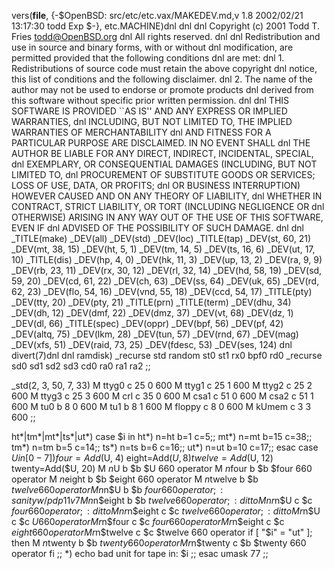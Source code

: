 vers(__file__,
	{-$OpenBSD: src/etc/etc.vax/MAKEDEV.md,v 1.8 2002/02/21 13:17:30 todd Exp $-},
etc.MACHINE)dnl
dnl
dnl Copyright (c) 2001 Todd T. Fries <todd@OpenBSD.org>
dnl All rights reserved.
dnl
dnl Redistribution and use in source and binary forms, with or without
dnl modification, are permitted provided that the following conditions
dnl are met:
dnl 1. Redistributions of source code must retain the above copyright
dnl    notice, this list of conditions and the following disclaimer.
dnl 2. The name of the author may not be used to endorse or promote products
dnl    derived from this software without specific prior written permission.
dnl
dnl THIS SOFTWARE IS PROVIDED ``AS IS'' AND ANY EXPRESS OR IMPLIED WARRANTIES,
dnl INCLUDING, BUT NOT LIMITED TO, THE IMPLIED WARRANTIES OF MERCHANTABILITY
dnl AND FITNESS FOR A PARTICULAR PURPOSE ARE DISCLAIMED.  IN NO EVENT SHALL
dnl THE AUTHOR BE LIABLE FOR ANY DIRECT, INDIRECT, INCIDENTAL, SPECIAL,
dnl EXEMPLARY, OR CONSEQUENTIAL DAMAGES (INCLUDING, BUT NOT LIMITED TO,
dnl PROCUREMENT OF SUBSTITUTE GOODS OR SERVICES; LOSS OF USE, DATA, OR PROFITS;
dnl OR BUSINESS INTERRUPTION) HOWEVER CAUSED AND ON ANY THEORY OF LIABILITY,
dnl WHETHER IN CONTRACT, STRICT LIABILITY, OR TORT (INCLUDING NEGLIGENCE OR
dnl OTHERWISE) ARISING IN ANY WAY OUT OF THE USE OF THIS SOFTWARE, EVEN IF
dnl ADVISED OF THE POSSIBILITY OF SUCH DAMAGE.
dnl
dnl
_TITLE(make)
_DEV(all)
_DEV(std)
_DEV(loc)
_TITLE(tap)
_DEV(st, 60, 21)
_DEV(mt, 38, 15)
_DEV(ht, 5, 1)
_DEV(tm, 14, 5)
_DEV(ts, 16, 6)
_DEV(ut, 17, 10)
_TITLE(dis)
_DEV(hp, 4, 0)
_DEV(hk, 11, 3)
_DEV(up, 13, 2)
_DEV(ra, 9, 9)
_DEV(rb, 23, 11)
_DEV(rx, 30, 12)
_DEV(rl, 32, 14)
_DEV(hd, 58, 19)
_DEV(sd, 59, 20)
_DEV(cd, 61, 22)
_DEV(ch, 63)
_DEV(ss, 64)
_DEV(uk, 65)
_DEV(rd, 62, 23)
_DEV(flo, 54, 16)
_DEV(vnd, 55, 18)
_DEV(ccd, 54, 17)
_TITLE(pty)
_DEV(tty, 20)
_DEV(pty, 21)
_TITLE(prn)
_TITLE(term)
_DEV(dhu, 34)
_DEV(dh, 12)
_DEV(dmf, 22)
_DEV(dmz, 37)
_DEV(vt, 68)
_DEV(dz, 1)
_DEV(dl, 66)
_TITLE(spec)
_DEV(oppr)
_DEV(bpf, 56)
_DEV(pf, 42)
_DEV(altq, 75)
_DEV(lkm, 28)
_DEV(tun, 57)
_DEV(rnd, 67)
_DEV(mag)
_DEV(xfs, 51)
_DEV(raid, 73, 25)
_DEV(fdesc, 53)
_DEV(ses, 124)
dnl
divert(7)dnl
dnl
ramdisk)
	_recurse std random st0 st1 rx0 bpf0 rd0
	_recurse sd0 sd1 sd2 sd3 cd0 ra0 ra1 ra2
	;;

_std(2, 3, 50, 7, 33)
	M ttyg0		c 25 0 600
	M ttyg1		c 25 1 600
	M ttyg2		c 25 2 600
	M ttyg3		c 25 3 600
	M crl		c 35 0 600
	M csa1		c 51 0 600
	M csa2		c 51 1 600
	M tu0		b 8 0 600
	M tu1		b 8 1 600
	M floppy	c 8 0 600
	M kUmem		c 3 3 600
	;;

ht*|tm*|mt*|ts*|ut*)
	case $i in
	ht*) n=ht b=1 c=5;;
	mt*) n=mt b=15 c=38;;
	tm*) n=tm b=5 c=14;;
	ts*) n=ts b=6 c=16;;
	ut*) n=ut b=10 c=17;;
	esac
	case $U in
	[0-7])
		four=Add($U, 4)
		eight=Add($U, 8)
		twelve=Add($U, 12)
		twenty=Add($U, 20)
		M $n$U		b $b $U	660 operator
		M $n$four	b $b $four	660 operator
		M $n$eight	b $b $eight	660 operator
		M $n$twelve	b $b $twelve	660 operator
		M n$n$U		b $b $four	660 operator;: sanity w/pdp11 v7
		M n$n$eight	b $b $twelve	660 operator;: ditto
		M nr$n$U	c $c $four	660 operator;: ditto
		M nr$n$eight	c $c $twelve	660 operator;: ditto
		M r$n$U		c $c $U		660 operator
		M r$n$four	c $c $four	660 operator
		M r$n$eight	c $c $eight	660 operator
		M r$n$twelve	c $c $twelve	660 operator
		if [ "$i" = "ut" ];
		then
			M $n$twenty	b $b $twenty 660 operator
			M r$n$twenty	c $b $twenty 660 operator
		fi
		;;
	*)
		echo bad unit for tape in: $i
		;;
	esac
	umask 77
	;;
